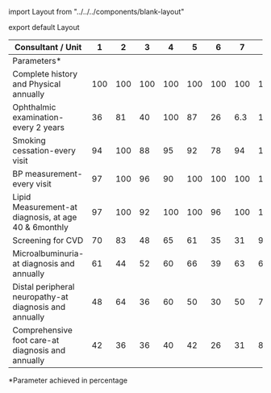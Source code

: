---
---


import Layout from "../../../components/blank-layout"

export default Layout

<div>

|Consultant / Unit|1|2|3|4|5|6|7|8|9|Total|
|--- |--- |--- |--- |--- |--- |--- |--- |--- |--- |--- |
|Parameters*|||||||||||
|Complete history and Physical annually|100|100|100|100|100|100|100|100|100|100|
|Ophthalmic examination-every 2 years|36|81|40|100|87|26|6.3|100|3.3|57.1|
|Smoking cessation-every visit|94|100|88|95|92|78|94|100|93|93.3|
|BP measurement-every visit|97|100|96|90|100|100|100|100|100|98.4|
|Lipid Measurement-at diagnosis, at age 40 & 6monthly|97|100|92|100|100|96|100|100|83|96.5|
|Screening for CVD|70|83|48|65|61|35|31|97|33|61.4|
|Microalbuminuria-at diagnosis and annually|61|44|52|60|66|39|63|67|37|54.3|
|Distal peripheral neuropathy-at diagnosis and annually|48|64|36|60|50|30|50|70|23|48.8|
|Comprehensive foot care-at diagnosis and annually|42|36|36|40|42|26|31|82|20|40.9|

</div>

*Parameter achieved in percentage

